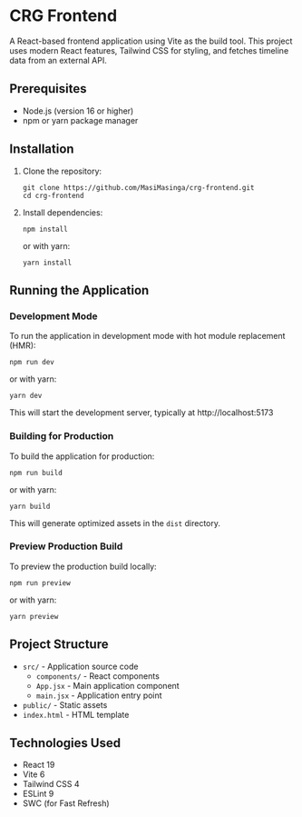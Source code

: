 # CRG Frontend

A React-based frontend application using Vite as the build tool. This project uses modern React features, Tailwind CSS for styling, and fetches timeline data from an external API.

## Prerequisites

- Node.js (version 16 or higher)
- npm or yarn package manager

## Installation

1. Clone the repository:
   ```
   git clone https://github.com/MasiMasinga/crg-frontend.git
   cd crg-frontend
   ```

2. Install dependencies:
   ```
   npm install
   ```
   or with yarn:
   ```
   yarn install
   ```

## Running the Application

### Development Mode

To run the application in development mode with hot module replacement (HMR):

```
npm run dev
```
or with yarn:
```
yarn dev
```

This will start the development server, typically at http://localhost:5173

### Building for Production

To build the application for production:

```
npm run build
```
or with yarn:
```
yarn build
```

This will generate optimized assets in the `dist` directory.

### Preview Production Build

To preview the production build locally:

```
npm run preview
```
or with yarn:
```
yarn preview
```

## Project Structure

- `src/` - Application source code
  - `components/` - React components
  - `App.jsx` - Main application component
  - `main.jsx` - Application entry point
- `public/` - Static assets
- `index.html` - HTML template

## Technologies Used

- React 19
- Vite 6
- Tailwind CSS 4
- ESLint 9
- SWC (for Fast Refresh)
